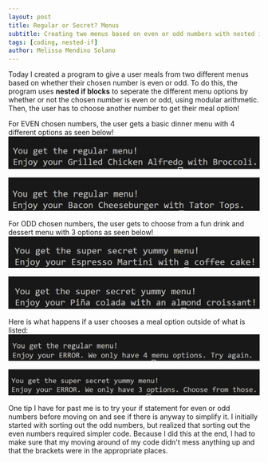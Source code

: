 ```yaml
---
layout: post
title: Regular or Secret? Menus
subtitle: Creating two menus based on even or odd numbers with nested if blocks
tags: [coding, nested-if]
author: Melissa Mendino Solano
---
```


Today I created a program to give a user meals from two different menus based on whether their chosen number is even or odd.
To do this, the program uses **nested if blocks** to seperate the different menu options by whether or not the chosen number is even or odd, using modular arithmetic. Then, the user has to choose another number to get their meal option!

For EVEN chosen numbers, the user gets a basic dinner menu with 4 different options as seen below!
![Output reads: You got the regular menu! Enjoy your grilled chicken alfredo with broccoli.](https://github.com/mmendino/mmendino.github.io/blob/master/assets/img/odd_menu_even2.jpg?raw=true)

![Output reads: You got the regular menu! Enjoy your bacon cheeseburger with tator tots.](https://github.com/mmendino/mmendino.github.io/blob/master/assets/img/odd_menu_even4.jpg?raw=true)

For ODD chosen numbers, the user gets to choose from a fun drink and dessert menu with 3 options as seen below!
![Output reads: You got the super secret yummy menu! Enjoy your espresso martini with a coffee cake!](https://github.com/mmendino/mmendino.github.io/blob/master/assets/img/odd_menu_odd2.jpg?raw=true)

![Output reads: You got the super secret yummy menu! Enjoy your piña colada with an almond croissant!](https://github.com/mmendino/mmendino.github.io/blob/master/assets/img/odd_menu_odd3.jpg?raw=true)

Here is what happens if a user chooses a meal option outside of what is listed:
![Output reads: You got the regular menu! Enjoy your ERROR. We only have 4 menu options. Try again.](https://github.com/mmendino/mmendino.github.io/blob/master/assets/img/odd_menu_even_error.jpg?raw=true)

![Output reads: You got the super secret yummy menu! Enjoy your ERROR. We only have 3 options. Choose from those.](https://github.com/mmendino/mmendino.github.io/blob/master/assets/img/odd_menu_odd_error.jpg?raw=true)

One tip I have for past me is to try your if statement for even or odd numbers before moving on and see if there is anyway to simplify it. I initially started with sorting out the odd numbers, but realized that sorting out the even numbers required simpler code. Because I did this at the end, I had to make sure that my moving around of my code didn't mess anything up and that the brackets were in the appropriate places.
